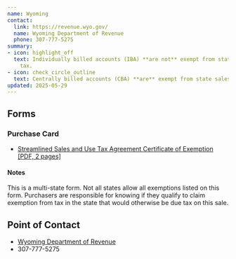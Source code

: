 ```yaml
---
name: Wyoming
contact:
  link: https://revenue.wyo.gov/
  name: Wyoming Department of Revenue
  phone: 307-777-5275
summary:
- icon: highlight_off
  text: Individually billed accounts (IBA) **are not** exempt from state sales
    tax.
- icon: check_circle_outline
  text: Centrally billed accounts (CBA) **are** exempt from state sales tax.
updated: 2025-05-29
---
```


## Forms

### Purchase Card

* [Streamlined Sales and Use Tax Agreement Certificate of Exemption [PDF, 2 pages]](https://sao.wyo.gov/wp-content/uploads/2019/10/exempt.pdf)

#### Notes

This is a multi-state form.  Not all states allow all exemptions listed on this form. Purchasers are responsible for knowing if they qualify to claim exemption from tax in the state that would otherwise be due tax on this sale.

## Point of Contact
- [Wyoming Department of Revenue](https://revenue.wyo.gov/)
- 307-777-5275
